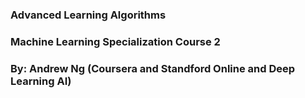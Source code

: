 ### Advanced Learning Algorithms

### Machine Learning Specialization Course 2

### By: Andrew Ng (Coursera and Standford Online and Deep Learning AI)